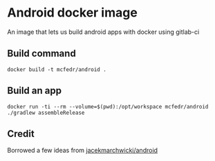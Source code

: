 # Android docker image

An image that lets us build android apps with docker using gitlab-ci

## Build command

    docker build -t mcfedr/android .

## Build an app

    docker run -ti --rm --volume=$(pwd):/opt/workspace mcfedr/android ./gradlew assembleRelease

## Credit

Borrowed a few ideas from [jacekmarchwicki/android](https://hub.docker.com/r/jacekmarchwicki/android/)
